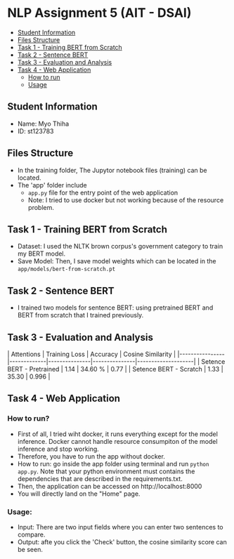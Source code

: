 # NLP Assignment 5 (AIT - DSAI)

- [Student Information](#student-information)
- [Files Structure](#files-structure)
- [Task 1 - Training BERT from Scratch](#task-1---training-bert-from-scratch)
- [Task 2 - Sentence BERT](#task-2---sentence-bert)
- [Task 3 - Evaluation and Analysis](#task-3---evaluation-and-analysis)
- [Task 4 - Web Application](#task-4---web-application)
    - [How to run](#how-to-run)
    - [Usage](#usage)

## Student Information
 - Name: Myo Thiha
 - ID: st123783

## Files Structure
 - In the training folder, The Jupytor notebook files (training) can be located.
 - The 'app' folder include 
    - `app.py` file for the entry point of the web application
    - Note: I tried to use docker but not working because of the resource problem. 

## Task 1 - Training BERT from Scratch

- Dataset: I used the NLTK brown corpus's government category to train my BERT model.
- Save Model: Then, I save model weights which can be located in the `app/models/bert-from-scratch.pt`


## Task 2 - Sentence BERT

- I trained two models for sentence BERT: using pretrained BERT and BERT from scratch that I trained previously.


## Task 3 - Evaluation and Analysis

| Attentions          | Training Loss | Accuracy | Cosine Similarity | 
|----------------|-------------|---------------|---------------|--------------------|
| Setence BERT - Pretrained       |    1.14      |      34.60 % |       0.77        |
| Setence BERT - Scratch       |    1.33      |      35.30  |       0.996        |

## Task 4 - Web Application

### How to run?
 - First of all, I tried wiht docker, it runs everything except for the model inference. Docker cannot handle resource consumpiton of the model inference and stop working. 
 - Therefore, you have to run the app without docker.
 - How to run: go inside the app folder using terminal and run `python app.py`. Note that your python environment must contains the dependencies that are described in the requirements.txt.
 - Then, the application can be accessed on http://localhost:8000
 - You will directly land on the "Home" page.

### Usage:
- Input: There are two input fields where you can enter two sentences to compare.
- Output: afte you click the 'Check' button, the cosine similarity score can be seen.